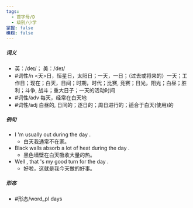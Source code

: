 ```yaml
---
tags:
  - 首字母/D
  - 级别/小学
掌握: false
模糊: false
---
```

##### 词义
- 英：/deɪ/； 美：/deɪ/
- #词性/n  <天>日，恒星日，太阳日；一天，一日；（过去或将来的）一天；工作日；现在；白天，日间；时期，时代；比赛, 竞赛；日光，阳光；白昼；胜利；斗争, 战斗；重大日子；一天的活动时间
- #词性/adv  每天，经常在白天地
- #词性/adj  白昼的, 日间的；逐日的；周日进行的；适合于白天(使用)的
##### 例句
- I 'm usually out during the day .
	- 白天我通常不在家。
- Black walls absorb a lot of heat during the day .
	- 黑色墙壁在白天吸收大量的热。
- Well , that 's my good turn for the day .
	- 好啦，这就是我今天做的好事。
##### 形态
- #形态/word_pl days
